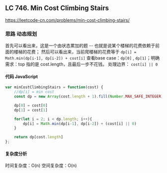 ## LC 746. Min Cost Climbing Stairs
https://leetcode-cn.com/problems/min-cost-climbing-stairs/

### 思路 动态规划
首先可以看出来，这是一个由状态累加的题 -- 也就是说某个楼梯的花费依赖于前面的楼梯的花费；
然后可以看出来，当前爬楼梯的花费等于 `dp[i] = Math.min(dp[i-1], dp[i-2]) + cost[i]`
查看base case：`dp[0]` , `dp[1]`；明确需求：top 指的是 cost.length，且最后一步不花钱。
处理边界： `cost[i] || 0`
#### 代码 JavaScript

```JavaScript
var minCostClimbingStairs = function(cost) {
    //dp[i] = min cost
    const dp = new Array(cost.length + 1).fill(Number.MAX_SAFE_INTEGER)

    dp[0] = cost[0]
    dp[1] = cost[1]

    for(let i = 2; i < dp.length; i++){
        dp[i] = Math.min(dp[i-1], dp[i-2]) + (cost[i] || 0)
    }

    return dp[cost.length]
};

```

#### 复杂度分析
时间复杂度：O(n)
空间复杂度：O(n)